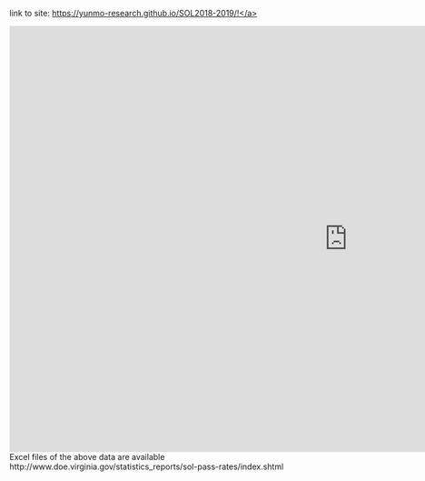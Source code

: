 
link to site: <a href="https://yunmo-research.github.io/SOL2018-2019/" target="_blank">https://yunmo-research.github.io/SOL2018-2019/!</a>

<iframe src="https://public.tableau.com/shared/BJGYG2TSZ?:display_count=y&:origin=viz_share_link
amp;&:display_count=y&publish=yes&:origin=viz_share_link?:embed=y&amp;:display_count=yes&amp;publish=yes&amp;amp;:showVizHome=no" width="1190" height="750" scrolling="yes" class="iframe-class" frameborder="0"></iframe>

<br/>
Excel files of the above data are available http://www.doe.virginia.gov/statistics_reports/sol-pass-rates/index.shtml
